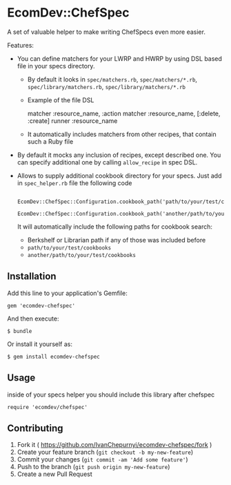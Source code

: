 # EcomDev::ChefSpec

A set of valuable helper to make writing ChefSpecs even more easier. 

Features:

 * You can define matchers for your LWRP and HWRP by using DSL based file in your specs directory. 
    * By default it looks in `spec/matchers.rb`, `spec/matchers/*.rb`,  `spec/library/matchers.rb`, `spec/library/matchers/*.rb`
    * Example of the file DSL
       
        matcher :resource_name, :action
        matcher :resource_name, [:delete, :create]
        runner :resource_name
        
    * It automatically includes matchers from other recipes, that contain such a Ruby file
        
 * By default it mocks any inclusion of recipes, except described one. You can specify additional one by calling `allow_recipe` in spec DSL. 
 * Allows to supply additional cookbook directory for your specs. Just add in `spec_helper.rb` file the following code
       
        EcomDev::ChefSpec::Configuration.cookbook_path('path/to/your/test/cookbooks')
        EcomDev::ChefSpec::Configuration.cookbook_path('another/path/to/your/test/cookbooks')
        
    It will automatically include the following paths for cookbook search:

    * Berkshelf or Librarian path if any of those was included before
    * `path/to/your/test/cookbooks`
    * `another/path/to/your/test/cookbooks`  
   

   

## Installation

Add this line to your application's Gemfile:

    gem 'ecomdev-chefspec'

And then execute:

    $ bundle

Or install it yourself as:

    $ gem install ecomdev-chefspec

## Usage

inside of your specs helper you should include this library after chefspec

    require 'ecomdev/chefspec'
    

## Contributing

1. Fork it ( https://github.com/IvanChepurnyi/ecomdev-chefspec/fork )
2. Create your feature branch (`git checkout -b my-new-feature`)
3. Commit your changes (`git commit -am 'Add some feature'`)
4. Push to the branch (`git push origin my-new-feature`)
5. Create a new Pull Request
